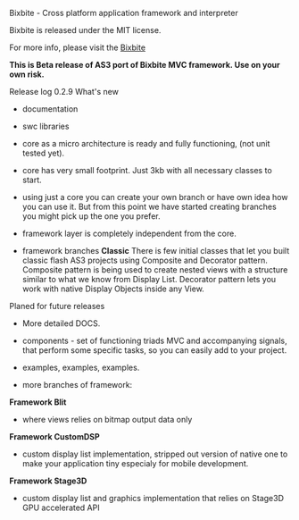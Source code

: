 Bixbite - Cross platform application framework and interpreter

Bixbite is released under the MIT license.

For more info, please visit the [Bixbite](http://www.bixbite.org)

<b>This is Beta release of AS3 port of Bixbite MVC framework. Use on your own risk.</b>

Release log
0.2.9 What's new

- documentation
- swc libraries
- core as a micro architecture is ready and fully functioning, (not unit tested yet).
- core has very small footprint. Just 3kb with all necessary classes to start.
- using just a core you can create your own branch or have own idea how you can use it. But from this point we have started creating branches you might pick up the one you prefer.
- framework layer is completely independent from the core.

- framework branches
<b>Classic</b>
There is few initial classes that let you built classic flash AS3 projects using Composite and Decorator pattern.
Composite pattern is being used to create nested views with a structure similar to what we know from Display List.
Decorator pattern lets you work with native Display Objects inside any View.

Planed for future releases
- More detailed DOCS.
- components - set of functioning triads MVC and accompanying signals, that perform some specific tasks, so you can easily add to your project.
- examples, examples, examples.

- more branches of framework:
    
<b>Framework Blit</b>
- where views relies on bitmap output data only

<b>Framework CustomDSP</b>
- custom display list implementation, stripped out version of native one to make your application tiny especialy for mobile development.

<b>Framework Stage3D</b>
- custom display list and graphics implementation that relies on Stage3D GPU accelerated API